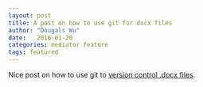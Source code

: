 ```yaml
---
layout: post
title: A post on how to use git for docx files
author: "Dougals Wu"
date:   2016-01-20
categories: mediator feature
tags: featured
---
```


Nice post on how to use git to [version control .docx files](http://blog.martinfenner.org/2014/08/25/using-microsoft-word-with-git/).
